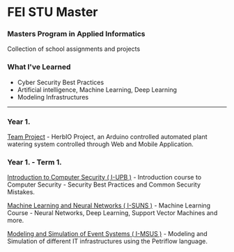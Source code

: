 # FEI STU Master

### Masters Program in Applied Informatics 
Collection of school assignments and projects 

### What I've Learned
- Cyber Security Best Practices
- Artificial intelligence, Machine Learning, Deep Learning
- Modeling Infrastructures

---

### Year 1.
[Team Project](https://gitlab.com/herbio/herbio-fe/-/tree/main/herbio_application) - HerbIO Project, an Arduino controlled automated plant watering system controlled through Web and Mobile Application.

### Year 1. - Term 1.

[Introduction to Computer Security ( I-UPB )](https://github.com/Raychani1/FEI_STU_Master/tree/main/Year%201./1.%20Term%20(%20Winter%20)/Introduction_to_Computer_Security_(I-UPB)) - Introduction course to Computer Security - Security Best Practices and Common Security Mistakes.

[Machine Learning and Neural Networks ( I-SUNS )](https://github.com/Raychani1/FEI_STU_Master/tree/main/Year%201./1.%20Term%20(%20Winter%20)/Machine_Learning_and_Neural_Networks_(I-SUNS)) - Machine Learning Course - Neural Networks, Deep Learning, Support Vector Machines and more.

[Modeling and Simulation of Event Systems ( I-MSUS )](https://github.com/Raychani1/FEI_STU_Master/tree/main/Year%201./1.%20Term%20(%20Winter%20)/Modeling_and_Simulation_of_Event_Systems_(I-MSUS)) - Modeling and Simulation of different IT infrastructures using the Petriflow language.